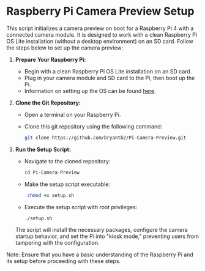 # Raspberry Pi Camera Preview Setup

This script initializes a camera preview on boot for a Raspberry Pi 4 with a connected camera module. It is designed to work with a clean Raspberry Pi OS Lite installation (without a desktop environment) on an SD card. Follow the steps below to set up the camera preview:

1. **Prepare Your Raspberry Pi:**
   - Begin with a clean Raspberry Pi OS Lite installation on an SD card.
   - Plug in your camera module and SD card to the Pi, then boot up the Pi.
   - Information on setting up the OS can be found [here](https://www.raspberrypi.com/software/).

2. **Clone the Git Repository:**
   - Open a terminal on your Raspberry Pi.
   - Clone this git repository using the following command:

     ```bash
     git clone https://github.com/bryantb2/Pi-Camera-Preview.git
     ```

3. **Run the Setup Script:**
   - Navigate to the cloned repository:

     ```bash
     cd Pi-Camera-Preview
     ```

   - Make the setup script executable:

     ```bash
      chmod +x setup.sh
     ```

   - Execute the setup script with root privileges:

     ```bash
     ./setup.sh
     ```

   The script will install the necessary packages, configure the camera startup behavior, and set the Pi into "kiosk mode," preventing users from tampering with the configuration.

Note: Ensure that you have a basic understanding of the Raspberry Pi and its setup before proceeding with these steps.
